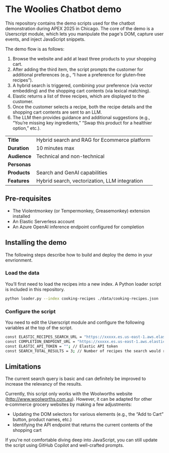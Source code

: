 # The Woolies Chatbot demo
This repository contains the demo scripts used for the chatbot demonstration during APEX 2025 in Chicago. The core of the demo is a Userscript module, which lets you manipulate the page's DOM, capture user events, and inject JavaScript snippets.

The demo flow is as follows:

1. Browse the website and add at least three products to your shopping cart.
2. After adding the third item, the script prompts the customer for additional preferences (e.g., “I have a preference for gluten‑free recipes”).
3. A hybrid search is triggered, combining your preference (via vector embedding) and the shopping cart contents (via lexical matching).
4. Elastic returns a list of three recipes, which are displayed to the customer.
5. Once the customer selects a recipe, both the recipe details and the shopping cart contents are sent to an LLM.
6. The LLM then provides guidance and additional suggestions (e.g., “You’re missing key ingredients,” “Swap this product for a healthier option,” etc.).

|              |                                                                                 |
|--------------|---------------------------------------------------------------------------------|
| __Title__    | Hybrid search and RAG for Ecommerce platform                                    |
| __Duration__ | 10 minutes max                                                                  |
| __Audience__ | Technical and non-technical                                                     |
| __Personas__ |                                                                                 |
| __Products__ | Search and GenAI capabilities                                                   |
| __Features__ | Hybrid search, vectorization, LLM integration                                   |

## Pre-requisites
- The Violentmonkey (or Tempermonkey, Greasemonkey) extension installed
- An Elastic Serverless account
- An Azure OpenAI inference endpoint configured for completion

## Installing the demo
The following steps describe how to build and deploy the demo in your envrionment.

### Load the data
You’ll first need to load the recipes into a new index. A Python loader script is included in this repository.
```sh
python loader.py --index cooking-recipes ./data/cooking-recipes.json
```

### Configure the script
You need to edit the Userscript module and configure the following variables at the top of the script.
```sh
const ELASTIC_RECIPES_SEARCH_URL = "https://xxxxx.es.us-east-1.aws.elastic.cloud/cooking-recipes/_search"; // Search endpoint for the cooking-recipes indice
const COMPLETION_ENDPOINT_URL = "https://xxxxx.es.us-east-1.aws.elastic.cloud/_inference/completion/azureopenai-completion-63bknfmstid"; // Inference endpoint for the completion task
const ELASTIC_API_TOKEN = ""; // Elastic API token
const SEARCH_TOTAL_RESULTS = 3; // Number of recipes the search would return
 ```
 
## Limitations
The current search query is basic and can definitely be improved to increase the relevancy of the results.

Currently, this script only works with the Woolworths website (http://www.woolworths.com.au). However, it can be adapted for other e‑commerce grocery websites by making a few adjustments:
- Updating the DOM selectors for various elements (e.g., the “Add to Cart” button, product names, etc.)
- Identifying the API endpoint that returns the current contents of the shopping cart

If you're not comfortable diving deep into JavaScript, you can still update the script using GitHub Copilot and well-crafted prompts.